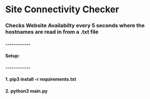 <h1>Site Connectivity Checker</h1>
<h3>Checks Website Availabilty every 5 seconds where the hostnames are read in from a .txt file</h3>

<h4>------------</h4>
<h4>Setup: </h4>
<h4>------------</h4>
<h4>1. pip3 install -r requirements.txt</h4>
<h4>2. python3 main.py</h4>

